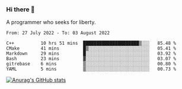 ### Hi there 👋

<!--
**shejialuo/shejialuo** is a ✨ _special_ ✨ repository because its `README.md` (this file) appears on your GitHub profile.

Here are some ideas to get you started:

- 🔭 I’m currently working on ...
- 🌱 I’m currently learning ...
- 👯 I’m looking to collaborate on ...
- 🤔 I’m looking for help with ...
- 💬 Ask me about ...
- 📫 How to reach me: ...
- 😄 Pronouns: ...
- ⚡ Fun fact: ...
-->

A programmer who seeks for liberty.

<!--START_SECTION:waka-->

```text
From: 27 July 2022 - To: 03 August 2022

C++          10 hrs 51 mins  █████████████████████▒░░░   85.48 %
CMake        41 mins         █▒░░░░░░░░░░░░░░░░░░░░░░░   05.41 %
Markdown     29 mins         █░░░░░░░░░░░░░░░░░░░░░░░░   03.92 %
Bash         23 mins         ▓░░░░░░░░░░░░░░░░░░░░░░░░   03.07 %
gitrebase    6 mins          ▒░░░░░░░░░░░░░░░░░░░░░░░░   00.80 %
YAML         5 mins          ▒░░░░░░░░░░░░░░░░░░░░░░░░   00.73 %
```

<!--END_SECTION:waka-->

[![Anurag's GitHub stats](https://github-readme-stats.vercel.app/api?username=shejialuo&show_icons=true&theme=dracula)](https://github.com/anuraghazra/github-readme-stats)
